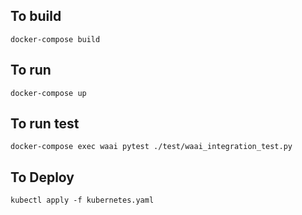 ## To build
``` 
docker-compose build
```

## To run
```
docker-compose up
```

## To run test
```
docker-compose exec waai pytest ./test/waai_integration_test.py
```

## To Deploy
```
kubectl apply -f kubernetes.yaml
```
